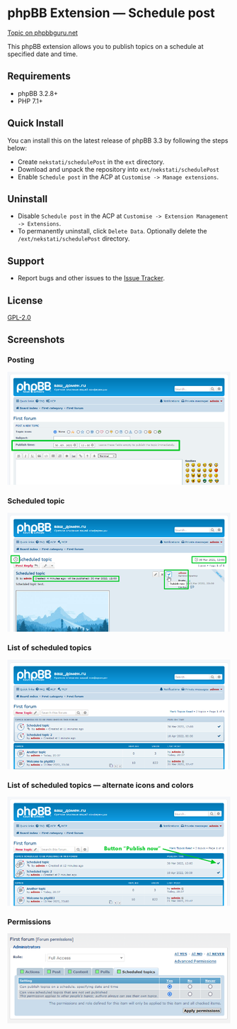 # phpBB Extension — Schedule post

[Topic on phpbbguru.net](https://www.phpbbguru.net/community/viewtopic.php?t=51187)

This phpBB extension allows you to publish topics on a schedule at specified date and time.

## Requirements

* phpBB 3.2.8+
* PHP 7.1+

## Quick Install

You can install this on the latest release of phpBB 3.3 by following the steps below:

* Create `nekstati/schedulePost` in the `ext` directory.
* Download and unpack the repository into `ext/nekstati/schedulePost`
* Enable `Schedule post` in the ACP at `Customise -> Manage extensions`.

## Uninstall

* Disable `Schedule post` in the ACP at `Customise -> Extension Management -> Extensions`.
* To permanently uninstall, click `Delete Data`. Optionally delete the `/ext/nekstati/schedulePost` directory.

## Support

* Report bugs and other issues to the [Issue Tracker](https://github.com/nekstati/phpBB-SchedulePost/issues).

## License

[GPL-2.0](license.txt)

## Screenshots

### Posting

![Posting](/doc/posting.png)

### Scheduled topic

![Scheduled topic](/doc/viewtopic.png)

### List of scheduled topics

![Scheduled topic list](/doc/viewforum.png)

### List of scheduled topics — alternate icons and colors

![List of scheduled topics — alternate icons and colors](/doc/viewforum_alt.png)

### Permissions

![Permissions](/doc/permissions.png)
